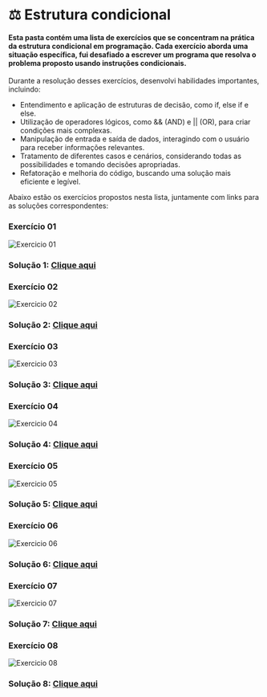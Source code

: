 # ⚖️ Estrutura condicional

#### Esta pasta contém uma lista de exercícios que se concentram na prática da estrutura condicional em programação. Cada exercício aborda uma situação específica, fui desafiado a escrever um programa que resolva o problema proposto usando instruções condicionais.

Durante a resolução desses exercícios, desenvolvi habilidades importantes, incluindo:
- Entendimento e aplicação de estruturas de decisão, como if, else if e else.
- Utilização de operadores lógicos, como && (AND) e || (OR), para criar condições mais complexas.
- Manipulação de entrada e saída de dados, interagindo com o usuário para receber informações relevantes.
- Tratamento de diferentes casos e cenários, considerando todas as possibilidades e tomando decisões apropriadas.
- Refatoração e melhoria do código, buscando uma solução mais eficiente e legível.

Abaixo estão os exercícios propostos nesta lista, juntamente com links para as soluções correspondentes:

###  Exercício 01
<img src="1.png" alt="Exercicio 01">

### Solução 1: [Clique aqui](/Exercícios/Estrutura%20condicional/src/exercicios01/Main.java)


###  Exercício 02
<img src="2.png" alt="Exercicio 02">

### Solução 2: [Clique aqui](/Exercícios/Estrutura%20condicional/src/exercicios02/Main.java)


###  Exercício 03
<img src="3.png" alt="Exercicio 03">

### Solução 3: [Clique aqui](/Exercícios/Estrutura%20condicional/src/exercicios03/Main.java)

###  Exercício 04
<img src="4.png" alt="Exercicio 04">

### Solução 4: [Clique aqui](/Exercícios/Estrutura%20condicional/src/exercicios04/Main.java)

###  Exercício 05
<img src="5.png" alt="Exercicio 05">

### Solução 5: [Clique aqui](/Exercícios/Estrutura%20condicional/src/exercicios05/Main.java)

###  Exercício 06
<img src="6.png" alt="Exercicio 06">

### Solução 6: [Clique aqui](/Exercícios/Estrutura%20condicional/src/exercicios06/Main.java)

###  Exercício 07
<img src="7.png" alt="Exercicio 07">

### Solução 7: [Clique aqui](/Exercícios/Estrutura%20condicional/src/exercicios07/Main.java)

###  Exercício 08
<img src="8.png" alt="Exercicio 08">

### Solução 8: [Clique aqui](/Exercícios/Estrutura%20condicional/src/exercicios08/Main.java)
